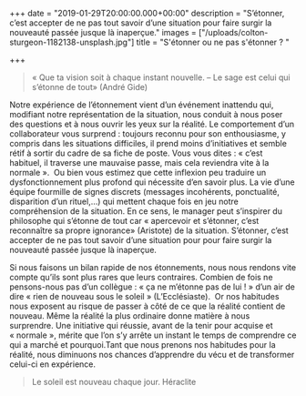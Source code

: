 +++
date = "2019-01-29T20:00:00.000+00:00"
description = "S’étonner, c’est accepter de ne pas tout savoir d’une situation pour faire surgir la nouveauté passée jusque là inaperçue."
images = ["/uploads/colton-sturgeon-1182138-unsplash.jpg"]
title = "S'étonner ou ne pas s'étonner ? "

+++
> « Que ta vision soit à chaque instant nouvelle. – Le sage est celui qui s’étonne de tout» (André Gide)

Notre expérience de l’étonnement vient d’un événement inattendu qui, modifiant notre représentation de la situation, nous conduit à nous poser des questions et à nous ouvrir les yeux sur la réalité. Le comportement d’un collaborateur vous surprend : toujours reconnu pour son enthousiasme, y compris dans les situations difficiles, il prend moins d’initiatives et semble rétif à sortir du cadre de sa fiche de poste. Vous vous dites : « c’est habituel, il traverse une mauvaise passe, mais cela reviendra vite à la normale ».  Ou bien vous estimez que cette inflexion peu traduire un dysfonctionnement plus profond qui nécessite d’en savoir plus. La vie d’une équipe fourmille de signes discrets (messages incohérents, ponctualité, disparition d’un rituel,…) qui mettent chaque fois en jeu notre compréhension de la situation. En ce sens, le manager peut s’inspirer du philosophe qui s’étonne de tout car « apercevoir et s’étonner, c’est reconnaître sa propre ignorance» (Aristote) de la situation. S’étonner, c’est accepter de ne pas tout savoir d’une situation pour pour faire surgir la nouveauté passée jusque là inaperçue.

Si nous faisons un bilan rapide de nos étonnements, nous nous rendons vite compte qu’ils sont plus rares que leurs contraires. Combien de fois ne pensons-nous pas d’un collègue : « ça ne m’étonne pas de lui ! » d’un air de dire « rien de nouveau sous le soleil » (L’Ecclésiaste).  Or nos habitudes nous exposent au risque de passer à côté de ce que la réalité contient de nouveau. Même la réalité la plus ordinaire donne matière à nous surprendre. Une initiative qui réussie, avant de la tenir pour acquise et « normale », mérite que l’on s’y arrête un instant le temps de comprendre ce qui a marché et pourquoi.Tant que nous prenons nos habitudes pour la réalité, nous diminuons nos chances d’apprendre du vécu et de transformer celui-ci en expérience.

> Le soleil est nouveau chaque jour. Héraclite